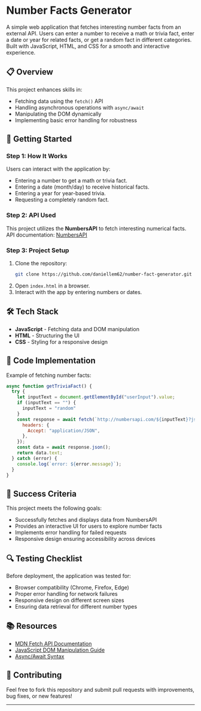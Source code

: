 # Number Facts Generator

A simple web application that fetches interesting number facts from an external API. Users can enter a number to receive a math or trivia fact, enter a date or year for related facts, or get a random fact in different categories. Built with JavaScript, HTML, and CSS for a smooth and interactive experience.

## 📋 Overview
This project enhances skills in:

- Fetching data using the `fetch()` API
- Handling asynchronous operations with `async/await`
- Manipulating the DOM dynamically
- Implementing basic error handling for robustness

## 🚀 Getting Started

### Step 1: How It Works
Users can interact with the application by:
- Entering a number to get a math or trivia fact.
- Entering a date (month/day) to receive historical facts.
- Entering a year for year-based trivia.
- Requesting a completely random fact.

### Step 2: API Used
This project utilizes the **NumbersAPI** to fetch interesting numerical facts. API documentation: [NumbersAPI](http://numbersapi.com/)

### Step 3: Project Setup
1. Clone the repository:
   ```sh
   git clone https://github.com/daniellem62/number-fact-generator.git
   ```
2. Open `index.html` in a browser.
3. Interact with the app by entering numbers or dates.

## 🛠️ Tech Stack
- **JavaScript** - Fetching data and DOM manipulation
- **HTML** - Structuring the UI
- **CSS** - Styling for a responsive design

## 📜 Code Implementation
Example of fetching number facts:
```js
async function getTriviaFact() {
  try {
    let inputText = document.getElementById("userInput").value;
    if (inputText == "") {
      inputText = "random"
    }
    const response = await fetch(`http://numbersapi.com/${inputText}?json`, {
      headers: {
        Accept: "application/JSON",
      },
    });
    const data = await response.json();
    return data.text;
  } catch (error) {
    console.log(`error: ${error.message}`);
  }
}
```

## 🎯 Success Criteria
This project meets the following goals:
- Successfully fetches and displays data from NumbersAPI
- Provides an interactive UI for users to explore number facts
- Implements error handling for failed requests
- Responsive design ensuring accessibility across devices

## 🔍 Testing Checklist
Before deployment, the application was tested for:
- Browser compatibility (Chrome, Firefox, Edge)
- Proper error handling for network failures
- Responsive design on different screen sizes
- Ensuring data retrieval for different number types

## 📚 Resources
- [MDN Fetch API Documentation](https://developer.mozilla.org/en-US/docs/Web/API/Fetch_API)
- [JavaScript DOM Manipulation Guide](https://developer.mozilla.org/en-US/docs/Web/API/Document_Object_Model/Introduction)
- [Async/Await Syntax](https://developer.mozilla.org/en-US/docs/Learn/JavaScript/Asynchronous/Promises)

## 🤝 Contributing
Feel free to fork this repository and submit pull requests with improvements, bug fixes, or new features!

---



